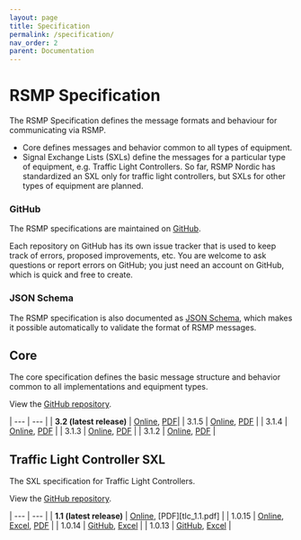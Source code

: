 ```yaml
---
layout: page
title: Specification
permalink: /specification/
nav_order: 2
parent: Documentation
---
```


# RSMP Specification
The RSMP Specification defines the message formats and behaviour for communicating via RSMP.

- Core defines messages and behavior common to all types of equipment.
- Signal Exchange Lists (SXLs) define the messages for a particular type of equipment, e.g. Traffic Light Controllers. So far, RSMP Nordic has standardized an SXL only for traffic light controllers, but SXLs for other types of equipment are planned.

### GitHub
The RSMP specifications are maintained on [GitHub](https://github.com/rsmp-nordic).

Each repository on GitHub has its own issue tracker that is used to keep track of errors, proposed improvements, etc. You are welcome to ask questions or report errors on GitHub; you just need an account on GitHub, which is quick and free to create.

### JSON Schema
The RSMP specification is also documented as [JSON Schema](https://github.com/rsmp-nordic/rsmp_schema), which makes it possible automatically to validate the format of RSMP messages.

## Core
The core specification defines the basic message structure and behavior common to all implementations and equipment types.

View the [GitHub repository](https://github.com/rsmp-nordic/rsmp_core).

| --- | --- |
| **3.2 (latest release)**  | [Online][core_3.2_online], [PDF][core_3.2_pdf]|
| 3.1.5          | [Online][core_3.1.5_online], [PDF][core_3.1.5_pdf] |
| 3.1.4          | [Online][core_3.1.4_online], [PDF][core_3.1.4_pdf] |
| 3.1.3          | [Online][core_3.1.3_online], [PDF][core_3.1.3_pdf] |
| 3.1.2          | [Online][core_3.1.2_online], [PDF][core_3.1.2_pdf] |

[core_3.2_pdf]: https://github.com/rsmp-nordic/rsmp_core/releases/download/v3.2/rsmp-spec-3.2.pdf
[core_3.2_online]: https://rsmp-nordic.org/rsmp_specifications/core/3.2

[core_3.1.5_pdf]: https://github.com/rsmp-nordic/rsmp_core/releases/download/v3.1.5/rsmp-spec-3.1.5.pdf
[core_3.1.5_online]: https://rsmp-nordic.org/rsmp_specifications/core/3.1.5

[core_3.1.4_pdf]: https://github.com/rsmp-nordic/rsmp_core/releases/download/v3.1.4/rsmp-spec-3.1.4.pdf
[core_3.1.4_online]: https://rsmp-nordic.org/rsmp_specifications/core/3.1.4

[core_3.1.3_pdf]: https://github.com/rsmp-nordic/rsmp_core/releases/download/v3.1.3/rsmp-spec-3.1.3.pdf
[core_3.1.3_online]: https://rsmp-nordic.org/rsmp_specifications/core/3.1.3

[core_3.1.2_pdf]: https://github.com/rsmp-nordic/rsmp_core/releases/download/v3.1.2/rsmp-spec-3.1.2.pdf
[core_3.1.2_online]: https://rsmp-nordic.org/rsmp_specifications/core/3.1.2


## Traffic Light Controller SXL
The SXL specification for Traffic Light Controllers. 

View the [GitHub repository](https://github.com/rsmp-nordic/rsmp_sxl_traffic_lights).

| --- | --- |
| **1.1 (latest release)** | [Online][tlc_1.1_online], [PDF][tlc_1.1.pdf] |
| 1.0.15         | [Online][tlc_1.0.15_online], [Excel][tlc_1.0.15_excel], [PDF][tlc_1.0.15_pdf] |
| 1.0.14         | [GitHub][tlc_1.0.14_github], [Excel][tlc_1.0.14_excel] |
| 1.0.13         | [GitHub][tlc_1.0.13_github], [Excel][tlc_1.0.13_excel] |

[tlc_1.1_pdf]: https://github.com/rsmp-nordic/rsmp_sxl_traffic_lights/releases/download/1.0.15/sxl-tlc-1.1.pdf
[tlc_1.1_online]: https://rsmp-nordic.org/rsmp_specifications/rsmp_sxl_traffic_lights/1.1

[tlc_1.0.15_pdf]: https://github.com/rsmp-nordic/rsmp_sxl_traffic_lights/releases/download/1.0.15/sxl-tlc-1.0.15.pdf
[tlc_1.0.15_excel]: https://github.com/rsmp-nordic/rsmp_sxl_traffic_lights/releases/download/1.0.15/SXL_Traffic_Controller_ver_1_0_15-2020-10-30.xlsx
[tlc_1.0.15_online]: https://rsmp-nordic.org/rsmp_specifications/rsmp_sxl_traffic_lights/1.0.15/

[tlc_1.0.14_excel]: https://github.com/rsmp-nordic/rsmp_sxl_traffic_lights/releases/download/1.0.14/SXL_Traffic_Controller_ver_1_0_14-2017-10-30.xlsx
[tlc_1.0.14_github]: https://github.com/rsmp-nordic/rsmp_sxl_traffic_lights/blob/1.0.14/sxl_traffic_controller.md

[tlc_1.0.13_excel]: https://github.com/rsmp-nordic/rsmp_sxl_traffic_lights/releases/download/1.0.13/SXL_Traffic_Controller_ver_1_0_13-2017-06-26.xlsx
[tlc_1.0.13_github]: https://github.com/rsmp-nordic/rsmp_sxl_traffic_lights/blob/1.0.13/sxl_traffic_controller.md
